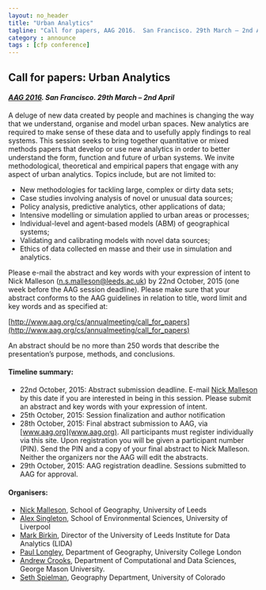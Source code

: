 ```yaml
---
layout: no_header
title: "Urban Analytics"
tagline: "Call for papers, AAG 2016.  San Francisco. 29th March – 2nd April"
category : announce
tags : [cfp conference]
---
```


## **Call for papers: Urban Analytics**

#### _[AAG 2016](http://www.aag.org/cs/annualmeeting/).  San Francisco. 29th March – 2nd April_A deluge of new data created by people and machines is changing the way that we understand, organise and model urban spaces. New analytics are required to make sense of these data and to usefully apply findings to real systems. This session seeks to bring together quantitative or mixed methods papers that develop or use new analytics in order to better understand the form, function and future of urban systems. We invite methodological, theoretical and empirical papers that engage with any aspect of urban analytics. Topics include, but are not limited to: - New methodologies for tackling large, complex or dirty data sets; - Case studies involving analysis of novel or unusual data sources; - Policy analysis, predictive analytics, other applications of data; - Intensive modelling or simulation applied to urban areas or processes; - Individual-level and agent-based models (ABM) of geographical systems; - Validating and calibrating models with novel data sources; - Ethics of data collected en masse and their use in simulation and analytics.Please e-mail the abstract and key words with your expression of intent to Nick Malleson ([n.s.malleson@leeds.ac.uk](mailto:n.s.malleson@leeds.ac.uk)) by 22nd October, 2015 (one week before the AAG session deadline). Please make sure that your abstract conforms to the AAG guidelines in relation to title, word limit and key words and as specified at:[http://www.aag.org/cs/annualmeeting/call_for_papers](http://www.aag.org/cs/annualmeeting/call_for_papers)An abstract should be no more than 250 words that describe the presentation’s purpose, methods, and conclusions.#### Timeline summary: - 22nd October, 2015: Abstract submission deadline. E-mail [Nick Malleson](mailto:n.s.malleson@leeds.ac.uk) by this date if you are interested in being in this session. Please submit an abstract and key words with your expression of intent. - 25th October, 2015: Session finalization and author notification - 28th October, 2015: Final abstract submission to AAG, via [www.aag.org](www.aag.org). All participants must register individually via this site. Upon registration you will be given a participant number (PIN). Send the PIN and a copy of your final abstract to Nick Malleson. Neither the organizers nor the AAG will edit the abstracts. - 29th October, 2015: AAG registration deadline. Sessions submitted to AAG for approval.#### Organisers: - [Nick Malleson](http://nickmalleson.co.uk/), School of Geography, University of Leeds - [Alex Singleton](http://www.alex-singleton.com/), School of Environmental Sciences, University of Liverpool - [Mark Birkin](http://www.geog.leeds.ac.uk/people/m.birkin), Director of the University of Leeds Institute for Data Analytics (LIDA) - [Paul Longley](http://www.geog.ucl.ac.uk/about-the-department/people/academic-staff/paul-longley), Department of Geography, University College London - [Andrew Crooks](http://www.css.gmu.edu/?q=node/10/), Department of Computational and Data Sciences, George Mason University. - [Seth Spielman](http://www.sethspielman.org/), Geography Department, University of Colorado

